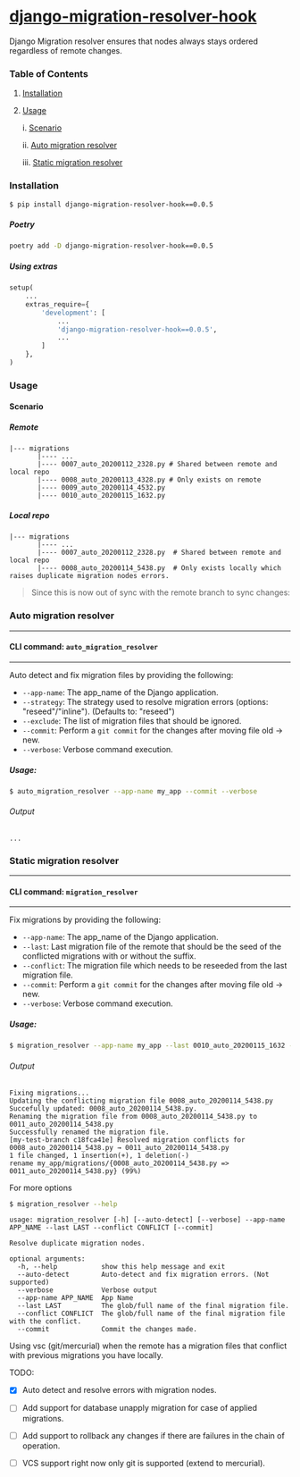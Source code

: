 # [django-migration-resolver-hook](https://pypi.org/project/django-migration-resolver-hook/)
Django Migration resolver ensures that nodes always stays ordered regardless of remote changes.


### Table of Contents

1. [Installation](#installation)
2. [Usage](#usage)
    
    i. [Scenario]()
        
    ii. [Auto migration resolver]()
        
    iii. [Static migration resolver]()



### Installation

```bash
$ pip install django-migration-resolver-hook==0.0.5
```

##### Poetry

```bash
poetry add -D django-migration-resolver-hook==0.0.5
```


##### Using extras 
```python
setup(
    ...
    extras_require={
        'development': [
            ...
            'django-migration-resolver-hook==0.0.5',
            ...
        ]
    },
)
```


### Usage

#### Scenario

##### Remote
```text
|--- migrations
       |---- ...
       |---- 0007_auto_20200112_2328.py # Shared between remote and local repo
       |---- 0008_auto_20200113_4328.py # Only exists on remote
       |---- 0009_auto_20200114_4532.py
       |---- 0010_auto_20200115_1632.py

```

##### Local repo

```text
|--- migrations
       |---- ...
       |---- 0007_auto_20200112_2328.py  # Shared between remote and local repo
       |---- 0008_auto_20200114_5438.py  # Only exists locally which raises duplicate migration nodes errors.
```

> Since this is now out of sync with the remote branch to sync changes:


### Auto migration resolver
-----------------------------
#### CLI command: `auto_migration_resolver`
------------------------------------------
Auto detect and fix migration files by providing the following:
- `--app-name`: The app_name of the Django application.
- `--strategy`: The strategy used to resolve migration errors (options: "reseed"/"inline"). (Defaults to: "reseed")
- `--exclude`: The list of migration files that should be ignored.
- `--commit`: Perform a `git commit` for the changes after moving file old -> new.
- `--verbose`: Verbose command execution.

##### Usage:

```bash
$ auto_migration_resolver --app-name my_app --commit --verbose
```

###### Output

```text
...
```


### Static migration resolver
-------------------------------

#### CLI command: `migration_resolver`
--------------------------------------

Fix migrations by providing the following: 
- `--app-name`: The app_name of the Django application.
- `--last`: Last migration file of the remote that should be the seed of the conflicted migrations with or without the suffix.
- `--conflict`: The migration file which needs to be reseeded from the last migration file.
- `--commit`: Perform a `git commit` for the changes after moving file old -> new.
- `--verbose`: Verbose command execution.

##### Usage:

```bash
$ migration_resolver --app-name my_app --last 0010_auto_20200115_1632 --conflict 0008_auto_20200114_5438 --commit --verbose
```

###### Output

```text
Fixing migrations...
Updating the conflicting migration file 0008_auto_20200114_5438.py
Succefully updated: 0008_auto_20200114_5438.py.
Renaming the migration file from 0008_auto_20200114_5438.py to 0011_auto_20200114_5438.py
Successfully renamed the migration file.
[my-test-branch c18fca41e] Resolved migration conflicts for 0008_auto_20200114_5438.py → 0011_auto_20200114_5438.py
1 file changed, 1 insertion(+), 1 deletion(-)
rename my_app/migrations/{0008_auto_20200114_5438.py => 0011_auto_20200114_5438.py} (99%)

```

For more options


```bash
$ migration_resolver --help
```

```
usage: migration_resolver [-h] [--auto-detect] [--verbose] --app-name APP_NAME --last LAST --conflict CONFLICT [--commit]

Resolve duplicate migration nodes.

optional arguments:
  -h, --help           show this help message and exit
  --auto-detect        Auto-detect and fix migration errors. (Not supported)
  --verbose            Verbose output
  --app-name APP_NAME  App Name
  --last LAST          The glob/full name of the final migration file.
  --conflict CONFLICT  The glob/full name of the final migration file with the conflict.
  --commit             Commit the changes made.
```


Using vsc (git/mercurial) when the remote has a migration files that conflict with previous
migrations you have locally.


TODO:
- [x] Auto detect and resolve errors with migration nodes.
- [ ] Add support for database unapply migration for case of applied migrations.
- [ ] Add support to rollback any changes if there are failures in the chain of operation.
- [ ] VCS support right now only git is supported (extend to mercurial).

